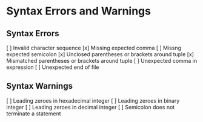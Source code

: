 # Syntax Errors and Warnings

## Syntax Errors

[ ] Invalid character sequence
[x] Missing expected comma
[ ] Missng expected semicolon
[x] Unclosed parentheses or brackets around tuple
[x] Mismatched parentheses or brackets around tuple
[ ] Unexpected comma in expression
[ ] Unexpected end of file

## Syntax Warnings

[ ] Leading zeroes in hexadecimal integer
[ ] Leading zeroes in binary integer
[ ] Leading zeroes in decimal integer
[ ] Semicolon does not terminate a statement
